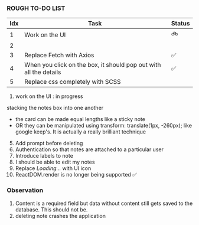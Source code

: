 ### ROUGH TO-DO LIST

| Idx | Task                     | Status      |
| --- | ------------------------ | ----------- |
| 1   | Work on the UI           | 🚲         |
| 2   |                          |             |
| 3   | Replace Fetch with Axios | ✅ |
| 4   | When you click on the box, it should pop out with all the details | ✅ |
| 5   | Replace css completely with SCSS ||

1.  work on the UI : in progress
<!-- 2. add tests -->

stacking the notes box into one another

- the card can be made equal lengths like a sticky note
- OR they can be manipulated using transform: translate(1px, -260px); like google keep's.
  It is actually a really brilliant technique


5. Add prompt before deleting
6. Authentication so that notes are attached to a particular user
7. Introduce labels to note
8. I should be able to edit my notes
9. Replace *Loading...* with UI icon
10. ReactDOM.render is no longer being supported ✅


<!-- handle close is actually not working yet -->

### Observation

1. Content is a required field but data without content still gets saved to the database. This should not be.
2. deleting note crashes the application

